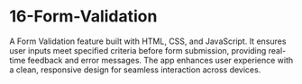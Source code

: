 # 16-Form-Validation
A Form Validation feature built with HTML, CSS, and JavaScript. It ensures user inputs meet specified criteria before form submission, providing real-time feedback and error messages. The app enhances user experience with a clean, responsive design for seamless interaction across devices.
